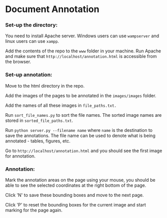 # Document Annotation

### Set-up the directory:
You need to install Apache server. Windows users can use ```wampserver``` and linux users can use ```xampp```.

Add the contents of the repo to the ```www``` folder in your machine. Run Apache and make sure that ```http://localhost/annotation.html``` is accessible from the browser.


### Set-up annotation:
Move to the html directory in the repo.

Add the images of the pages to be annotated in the ```images/images``` folder.

Add the names of all these images in ```file_paths.txt.```

Run ```sort_file_names.py``` to sort the file names. The sorted image names are stored in ```sorted_file_paths.txt```.

Run ```python server.py --filename name``` where ```name``` is the destination to save the annotations. The file name can be used to denote what is being annotated - tables, figures, etc.

Go to ```http://localhost/annotation.html``` and you should see the first image for annotation.


### Annotation:
Mark the annotation areas on the page using your mouse, you should be able to see the selected coordinates at the right bottom of the page. 

Click 'N' to save these bounding boxes and move to the next page.

Click 'P' to reset the bounding boxes for the current image and start marking for the page again.
